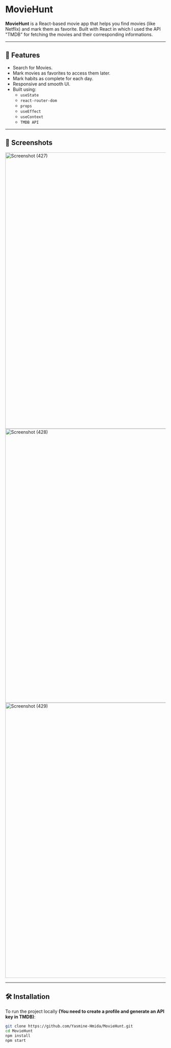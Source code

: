 # MovieHunt

**MovieHunt** is a React-based movie app that helps you find movies (like Netflix) and mark them as favorite. Built with React in which I used the API "TMDB" for fetching the movies and their corresponding informations.

---

## 🚀 Features

- Search for Movies.
- Mark movies as favorites to access them later.
- Mark habits as complete for each day.
- Responsive and smooth UI.
- Built using:
  - `useState`
  - `react-router-dom`
  - `props`
  - `useEffect`
  - `useContext`
  - `TMDB API`

---

## 📸 Screenshots
<img width="1920" height="865" alt="Screenshot (427)" src="https://github.com/user-attachments/assets/1f0accfa-fd55-4c09-9802-9da5cfd6630e" />
<img width="1920" height="858" alt="Screenshot (428)" src="https://github.com/user-attachments/assets/97b0aabf-ff2b-43b7-95c6-2109255f426a" />
<img width="1920" height="862" alt="Screenshot (429)" src="https://github.com/user-attachments/assets/8867219d-854b-464d-bf5b-8f7f1af0e05f" />

---

## 🛠️ Installation

To run the project locally **(You need to create a profile and generate an API key in TMDB)**:

```bash
git clone https://github.com/Yasmine-Hmida/MovieHunt.git
cd MovieHunt
npm install
npm start
